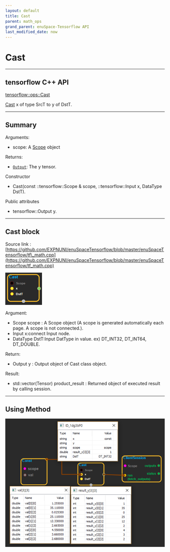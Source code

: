 ```yaml
--- 
layout: default 
title: Cast 
parent: math_ops 
grand_parent: enuSpace-Tensorflow API 
last_modified_date: now 
--- 
```


# Cast

---

## tensorflow C++ API

[tensorflow::ops::Cast](https://www.tensorflow.org/api_docs/cc/class/tensorflow/ops/cast)

[Cast](https://www.tensorflow.org/api_docs/cc/class/tensorflow/ops/cast.html#classtensorflow_1_1ops_1_1_cast) x of type SrcT to y of DstT.

---

## Summary

Arguments:

* scope: A [Scope](https://www.tensorflow.org/api_docs/cc/class/tensorflow/scope.html#classtensorflow_1_1_scope) object

Returns:

* [`Output`](https://www.tensorflow.org/api_docs/cc/class/tensorflow/output.html#classtensorflow_1_1_output): The y tensor.

Constructor

* Cast\(const ::tensorflow::Scope & scope, ::tensorflow::Input x, DataType DstT\).

Public attributes

* tensorflow::Output y.

---

## Cast block

Source link : [https://github.com/EXPNUNI/enuSpaceTensorflow/blob/master/enuSpaceTensorflow/tf\_math.cpp](https://github.com/EXPNUNI/enuSpaceTensorflow/blob/master/enuSpaceTensorflow/tf_math.cpp)

![](../assets/math_Cast_Symbol.png)

Argument:

* Scope scope : A Scope object \(A scope is generated automatically each page. A scope is not connected.\).
* Input x:connect  Input node.
* DataType DstT:Input DatType in value. ex\) DT\_INT32, DT\_INT64, DT\_DOUBLE.

Return:

* Output y : Output object of Cast class object.

Result:

* std::vector\(Tensor\) product\_result : Returned object of executed result by calling session.

---

## Using Method

![](../assets/math_Cast_Method.png)


